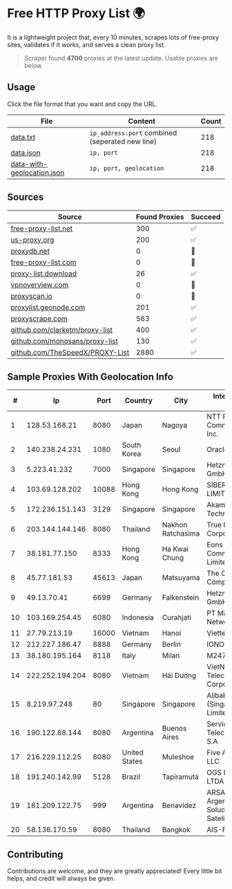 
# Free HTTP Proxy List 🌍

It is a lightweight project that, every 10 minutes, scrapes lots of free-proxy sites, validates if it works, and serves a clean proxy list.


> Scraper found **4700** proxies at the latest update. Usable proxies are below.

## Usage

Click the file format that you want and copy the URL.


|File|Content|Count|
|----|-------|-----|
|[data.txt](https://raw.githubusercontent.com/themiralay/Proxy-List-World/master/data.txt)|`ip_address:port` combined (seperated new line)|218|
|[data.json](https://raw.githubusercontent.com/themiralay/Proxy-List-World/master/data.json)|`ip, port`|218|
|[data-with-geolocation.json](https://raw.githubusercontent.com/themiralay/Proxy-List-World/master/data-with-geolocation.json)|`ip, port, geolocation`|218|

## Sources

|Source|Found Proxies|Succeed|
|------|-------------|-------|
|[free-proxy-list.net](https://free-proxy-list.net)|300|✅|
|[us-proxy.org](https://www.us-proxy.org)|200|✅|
|[proxydb.net](http://proxydb.net)|0|🚫|
|[free-proxy-list.com](https://free-proxy-list.com/?page=&port=&type%5B%5D=http&type%5B%5D=https&up_time=0&search=Search)|0|🚫|
|[proxy-list.download](https://www.proxy-list.download/HTTP)|26|✅|
|[vpnoverview.com](https://vpnoverview.com/privacy/anonymous-browsing/free-proxy-servers)|0|🚫|
|[proxyscan.io](https://www.proxyscan.io)|0|🚫|
|[proxylist.geonode.com](https://proxylist.geonode.com/api/proxy-list?limit=300&page=1&sort_by=lastChecked&sort_type=desc&protocols=http,https)|201|✅|
|[proxyscrape.com](https://api.proxyscrape.com/v2/?request=displayproxies&protocol=http&timeout=10000&country=all&ssl=all&anonymity=all)|563|✅|
|[github.com/clarketm/proxy-list](https://raw.githubusercontent.com/clarketm/proxy-list/master/proxy-list-raw.txt)|400|✅|
|[github.com/monosans/proxy-list](https://raw.githubusercontent.com/monosans/proxy-list/main/proxies/http.txt)|130|✅|
|[github.com/TheSpeedX/PROXY-List](https://raw.githubusercontent.com/TheSpeedX/PROXY-List/master/http.txt)|2880|✅|


## Sample Proxies With Geolocation Info

|#|Ip|Port|Country|City|Internet Service Provider|
|-|--|----|-------|----|-------------------------|
|1|128.53.168.21|8080|Japan|Nagoya|NTT PC Communications, Inc.|
|2|140.238.24.231|1080|South Korea|Seoul|Oracle Corporation|
|3|5.223.41.232|7000|Singapore|Singapore|Hetzner Online GmbH|
|4|103.69.128.202|10088|Hong Kong|Hong Kong|SIBERFY (PRIVATE) LIMITED|
|5|172.236.151.143|3129|Singapore|Singapore|Akamai Technologies, Inc.|
|6|203.144.144.146|8080|Thailand|Nakhon Ratchasima|True Internet Corporation CO. Ltd.|
|7|38.181.77.150|8333|Hong Kong|Ha Kwai Chung|Eons Data Communications Limited|
|8|45.77.181.53|45613|Japan|Matsuyama|The Constant Company|
|9|49.13.70.41|6699|Germany|Falkenstein|Hetzner Online GmbH|
|10|103.169.254.45|6080|Indonesia|Curahjati|PT Master Star Network|
|11|27.79.213.19|16000|Vietnam|Hanoi|Viettel Corporation|
|12|212.227.186.47|8888|Germany|Berlin|IONOS SE|
|13|38.180.195.164|8118|Italy|Milan|M247 Europe SRL|
|14|222.252.194.204|8080|Vietnam|Hải Dương|VietNam Post and Telecom Corporation|
|15|8.219.97.248|80|Singapore|Singapore|Alibaba Cloud (Singapore) Private Limited|
|16|190.122.88.144|8080|Argentina|Buenos Aires|Servicios y Telecomunicaciones S.A|
|17|216.229.112.25|8080|United States|Muleshoe|Five Area Systems, LLC|
|18|191.240.142.99|5128|Brazil|Tapiramutá|OGS INFORMATICA LTDA - ME|
|19|181.209.122.75|999|Argentina|Benavídez|ARSAT - Empresa Argentina de Soluciones Satelitales S.A|
|20|58.136.170.59|8080|Thailand|Bangkok|AIS-Fibre|



## Contributing

Contributions are welcome, and they are greatly appreciated! Every
little bit helps, and credit will always be given.

